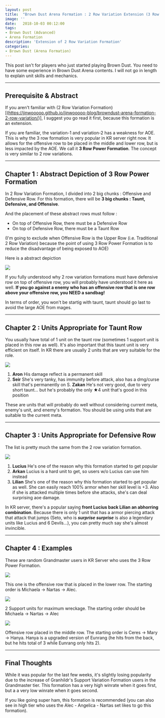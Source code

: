 ```yaml
---
layout: post
title:  "Brown Dust Arena Formation : 2 Row Variation Extension (3 Row Power Formation)"
image: ''
date:   2018-10-03 00:12:00
tags:
- Brown Dust (Advanced)
- Arena Formation
description: 'Extension of 2 Row Variation Formation'
categories:
- Brown Dust (Arena Formation)
---
```


This post isn't for players who just started playing Brown Dust. You need to have some experience in Brown Dust Arena contents. I will not go in length to explain unit skills and mechanics.

---

## Prerequisite & Abstract

If you aren't familiar with (2 Row Variation Formation)[(https://jinwooooo.github.io/jinwooooo-blog/browndust-arena-formation-2-row-variation/)], I suggest you go read it first, because this formation is an extension.

If you are familiar, the variation-1 and variation-2 has a weakness for AOE. This is why the 3 row formation is very popular in KR server right now. It allows for the offensive row to be placed in the middle and lower row, but is less impacted by the AOE. We call it **3 Row Power Formation**. The concept is very similar to 2 row variations.

---

## Chapter 1 : Abstract Depiction of 3 Row Power Formation

In 2 Row Variation Formation, I divided into 2 big chunks : Offensive and Defensive Row. For this formation, there will be **3 big chunks : Taunt, Defensive, and Offensive**.

And the placement of these abstract rows must follow :

* On top of Offensive Row, there must be a Defensive Row
* On top of Defensive Row, there must be a Taunt Row

(I'm going to exclude when Offensive Row is the Upper Row (i.e. Traditional 2 Row Variation) because the point of using 3 Row Power Formation is to reduce the disadvantage of being exposed to AOE)

Here is a abstract depiction

<img src="../uploads/browndust-3-row-power-formation-abstract-sample.jpg">

If you fully understood why 2 row variation formations must have defensive row on top of offensive row, you will probably have understood it here as well. **If you go against a enemy who has an offensive row that is one row above your offensive row, you NEED a sandbag!**

In terms of order, you won't be startig with taunt, taunt should go last to avoid the large AOE from mages.

---

## Chapter 2 : Units Appropriate for Taunt Row

You usually have total of 1 unit on the taunt row (sometimes 1 support unit is placed in this row as well). It's also important that this taunt unit is very efficient on itself. In KR there are usually 2 units that are very suitable for the role.

<img src="../uploads/browndust-3-row-power-formation-taunt-unit-example.jpg">

1. **Aron** His damage reflect is a permanent skill
2. **Seir** She's very tanky, has immunity before attack, also has a dmg/curse skill that's permanently on
S. **Zakan** He's not very good, due to very short taunt... but he's probably the only ★4 unit that's good in this position

These are units that will probably do well without considering current meta, enemy's unit, and enemy's formation. You should be using units that are suitable to the current meta.

---

## Chapter 3 : Units Appropriate for Defensive Row

The list is pretty much the same from the 2 row variation formation.

<img src="../uploads/browndust-3-row-power-formation-defensive-unit-example.jpg">

1. **Lucius** He's one of the reason why this formation started to get popular
2. **Arkan** Lucius is a hard unit to get, so users w/o Lucius can use him instead
3. **Lilian** She's one of the reason why this formation started to get popular as well. She can easily reach 100% armor when her skill level is +3. Also if she is attacked multiple times before she attacks, she's can deal surprising aoe damage.

In KR server, there's a popular saying **front Lucius back Lilian an abhorring combination**. Because there is only 1 unit that has a armor piercing attack that attack that jumps (Seto, who is ***surprise surprise*** is also a legendary units like Lucius and 6 Devils...), you can pretty much say she's almost invincible.

---

## Chapter 4 : Examples

These are random Grandmaster users in KR Server who uses the 3 Row Power Formation.

<img src="../uploads/browndust-3-row-power-formation-sample-1.jpg">

This one is the offensive row that is placed in the lower row. The starting order is Michaela → Nartas → Alec.

<img src="../uploads/browndust-3-row-power-formation-sample-2.jpg">

2 Support units for maximum wreckage. The starting order should be Michaela → Nartas → Alec

<img src="../uploads/browndust-3-row-power-formation-sample-3.jpg">

Offensive row placed in the middle row. The starting order is Ceres → Mary → Hanya. Hanya is a upgraded version of Eunrang (he hits from the back, but he hits total of 3 while Eunrang only hits 2).

---

## Final Thoughts

While it was popular for the last few weeks, it's slightly losing popularity due to the increase of Granhildr's Support Variation Formation users in the Grandmaster tier. This formation has a very high winrate when it goes first, but a a very low winrate when it goes second.

If you like going super ham, this formation is recommended (you can also see in high tier who uses the Alec - Angelica - Nartas set likes to go this formation).
